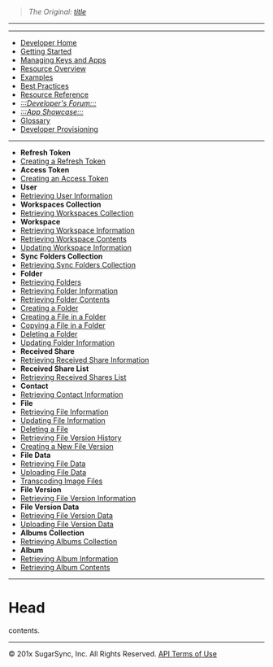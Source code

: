 > *The Original: [title](https://)*

---

---

* [Developer Home](/source/dev/home.md)
* [Getting Started](/source/dev/getting-started.md)
* [Managing Keys and Apps](/source/dev/managing-apps.md)
* [Resource Overview](/source/dev/resources.md)
* [Examples](/source/dev/using-api.md)
* [Best Practices](/source/dev/best-practices.md)
* [Resource Reference](/source/dev/api/resource-ref.md)
* [*:::Developer's Forum:::*](http://groups.google.com/a/developers.sugarsync.com/group/platform-api/subscribe)
* [*:::App Showcase:::*](https://www.sugarsync.com/partners/)
* [Glossary](/source/dev/glossary.md)
* [Developer Provisioning](/source/dev/dev-provisioning.md)

---

* **Refresh Token**
* [Creating a Refresh Token](/source/dev/api/method/create-refresh-token.md)
* **Access Token**
* [Creating an Access Token](/source/dev/api/method/create-auth-token.md)
* **User**
* [Retrieving User Information](/source/dev/api/method/get-user-info.md)
* **Workspaces Collection**
* [Retrieving Workspaces Collection](/source/dev/api/method/get-workspaces.md)
* **Workspace**
* [Retrieving Workspace Information](/source/dev/api/method/get-workspace-info.md)
* [Retrieving Workspace Contents](/source/dev/api/method/get-workspace-contents.md)
* [Updating Workspace Information](/source/dev/api/method/update-workspace-name.md)
* **Sync Folders Collection**
* [Retrieving Sync Folders Collection](/source/dev/api/method/get-syncfolders.md)
* **Folder**
* [Retrieving Folders](/source/dev/api/method/get-folders.md)
* [Retrieving Folder Information](/source/dev/api/method/get-folder-info.md)
* [Retrieving Folder Contents](/source/dev/api/method/get-folder-contents.md)
* [Creating a Folder](/source/dev/api/method/create-folder.md)
* [Creating a File in a Folder](/source/dev/api/method/create-file.md)
* [Copying a File in a Folder](/source/dev/api/method/copy-file.md)
* [Deleting a Folder](/source/dev/api/method/delete-folder.md)
* [Updating Folder Information](/source/dev/api/method/update-folder-info.md)
* **Received Share**
* [Retrieving Received Share Information](/source/dev/api/method/get-received-shares.md)
* **Received Share List**
* [Retrieving Received Shares List](/source/dev/api/method/get-received-shares-list.md)
* **Contact**
* [Retrieving Contact Information](/source/dev/api/method/get-contacts.md)
* **File**
* [Retrieving File Information](/source/dev/api/method/get-file-info.md)
* [Updating File Information](/source/dev/api/method/update-file-info.md)
* [Deleting a File](/source/dev/api/method/delete-file.md)
* [Retrieving File Version History](/source/dev/api/method/get-version-history.md)
* [Creating a New File Version](/source/dev/api/method/create-new-version.md)
* **File Data**
* [Retrieving File Data](/source/dev/api/method/get-file-data.md)
* [Uploading File Data](/source/dev/api/method/put-file-data.md)
* [Transcoding Image Files](/source/dev/api/method/transcode-image.md)
* **File Version**
* [Retrieving File Version Information](/source/dev/api/method/get-file-version-info.md)
* **File Version Data**
* [Retrieving File Version Data](/source/dev/api/method/get-file-version-data.md)
* [Uploading File Version Data](/source/dev/api/method/put-file-version-data.md)
* **Albums Collection**
* [Retrieving Albums Collection](/source/dev/api/method/get-album-collection-contents.md)
* **Album**
* [Retrieving Album Information](/source/dev/api/method/get-photo-album.md)
* [Retrieving Album Contents](/source/dev/api/method/get-album-contents.md)

---

# Head

contents.

---

© 201x SugarSync, Inc. All Rights Reserved.  [API Terms of Use](/source/dev/terms.md)
